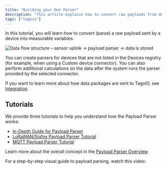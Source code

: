```yaml
---
title: "Building your Own Parser"
description: "This article explains how to convert raw payloads from devices into measurable variables using the TagoIO Payload Parser and links to three step-by-step tutorials plus a video walkthrough."
tags: ["tagoio"]
---
```


In this tutorial, you will learn how to convert (parse) a raw payload sent by a
device into measurable variables.

![Data flow structure – sensor uplink → payload parser → data is stored](/docs_imagem/tagoio/building-your-own-parser-2.png)

You can create parsers for devices that are not listed in the Devices registry
(for example, when using a Custom device connector). You can also perform
additional calculations on the data after the system runs the parser provided by
the selected connector.

If you want to learn more about how data packages are sent to TagoIO, see
[Integration](/docs/tagodeploy/project/configuration/integrations.md).

## Tutorials

We provide three tutorials to help you understand how the Payload Parser works:

- [In-Depth Guide for Payload Parser](https://community.tago.io/t/in-depth-guide-to-payload-parser/898)
- [LoRaWAN/Sigfox Payload Parser Tutorial](https://community.tago.io/t/how-to-build-a-lorawan-sigfox-payload-parser/843)
- [MQTT Payload Parser Tutorial](https://community.tago.io/t/how-to-build-an-mqtt-payload-parser/1032)

Learn more about the overall concept in the
[Payload Parser Overview](/docs/tagocore/resources/device/payload-parser.md).

For a step-by-step visual guide to payload parsing, watch this video:

<YouTube videoId="qPxTPD8qhYc" title="How to Parse Scripts Using the Payload Parser" />

